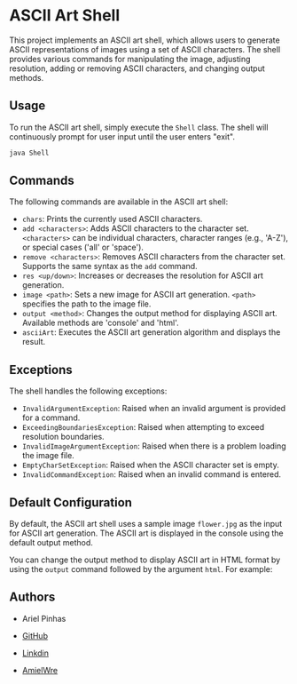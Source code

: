# ASCII Art Shell

This project implements an ASCII art shell, which allows users to generate ASCII representations of images using a set of ASCII characters. The shell provides various commands for manipulating the image, adjusting resolution, adding or removing ASCII characters, and changing output methods.

## Usage

To run the ASCII art shell, simply execute the `Shell` class. The shell will continuously prompt for user input until the user enters "exit".

```java
java Shell
```

## Commands

The following commands are available in the ASCII art shell:

- `chars`: Prints the currently used ASCII characters.
- `add <characters>`: Adds ASCII characters to the character set. `<characters>` can be individual characters, character ranges (e.g., 'A-Z'), or special cases ('all' or 'space').
- `remove <characters>`: Removes ASCII characters from the character set. Supports the same syntax as the `add` command.
- `res <up/down>`: Increases or decreases the resolution for ASCII art generation.
- `image <path>`: Sets a new image for ASCII art generation. `<path>` specifies the path to the image file.
- `output <method>`: Changes the output method for displaying ASCII art. Available methods are 'console' and 'html'.
- `asciiArt`: Executes the ASCII art generation algorithm and displays the result.

## Exceptions

The shell handles the following exceptions:

- `InvalidArgumentException`: Raised when an invalid argument is provided for a command.
- `ExceedingBoundariesException`: Raised when attempting to exceed resolution boundaries.
- `InvalidImageArgumentException`: Raised when there is a problem loading the image file.
- `EmptyCharSetException`: Raised when the ASCII character set is empty.
- `InvalidCommandException`: Raised when an invalid command is entered.

## Default Configuration

By default, the ASCII art shell uses a sample image `flower.jpg` as the input for ASCII art generation. The ASCII art is displayed in the console using the default output method.

You can change the output method to display ASCII art in HTML format by using the `output` command followed by the argument `html`. For example:


## Authors

- Ariel Pinhas
- [GitHub](https://github.com/ariel-pi)
- [Linkdin](http://www.linkedin.com/in/ariel-pinhas)

- [AmielWre](https://github.com/amielwre)
